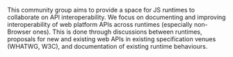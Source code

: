This community group aims to provide a space for JS runtimes to collaborate on
API interoperability. We focus on documenting and improving interoperability of
web platform APIs across runtimes (especially non-Browser ones). This is done
through discussions between runtimes, proposals for new and existing web APIs in
existing specification venues (WHATWG, W3C), and documentation of existing
runtime behaviours.
